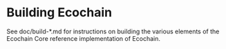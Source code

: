 Building Ecochain
================

See doc/build-*.md for instructions on building the various
elements of the Ecochain Core reference implementation of Ecochain.
